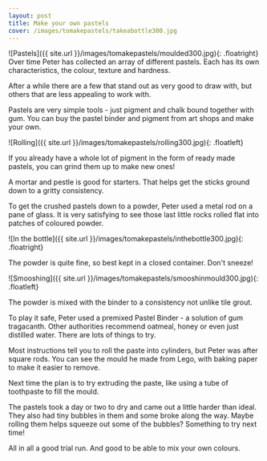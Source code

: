 ```yaml
---
layout: post
title: Make your own pastels
cover: /images/tomakepastels/takeabottle300.jpg
---
```


![Pastels]({{ site.url }}/images/tomakepastels/moulded300.jpg){: .floatright}
Over time Peter has collected an array of different pastels. Each has its own characteristics, the colour, texture and hardness.
<!--more-->

After a while there are a few that stand out as very good to draw with, but others that are less appealing to work with.

Pastels are very simple tools - just pigment and chalk bound together with gum.  You can buy the pastel binder and pigment from art shops and make your own.

![Rolling]({{ site.url }}/images/tomakepastels/rolling300.jpg){: .floatleft}

If you already have a whole lot of pigment in the form of ready made pastels, you can grind them up to make new ones!

A mortar and pestle is good for starters.  That helps get the sticks ground down to a gritty consistency.

To get the crushed pastels down to a powder, Peter used a metal rod on a pane of glass. It is very satisfying to see those last little rocks rolled flat into patches of coloured powder.

![In the bottle]({{ site.url }}/images/tomakepastels/inthebottle300.jpg){: .floatright}

The powder is quite fine, so best kept in a closed container.  Don't sneeze!

![Smooshing]({{ site.url }}/images/tomakepastels/smooshinmould300.jpg){: .floatleft}

The powder is mixed with the binder to a consistency not unlike tile grout.

To play it safe, Peter used a premixed Pastel Binder - a solution of gum tragacanth.  Other authorities recommend oatmeal, honey or even just distilled water.  There are lots of things to try.

Most instructions tell you to roll the paste into cylinders, but Peter was after square rods.  You can see the mould he made from Lego, with baking paper to make it easier to remove.

Next time the plan is to try extruding the paste, like using a tube of toothpaste to fill the mould.

The pastels took a day or two to dry and came out a little harder than ideal.  They also had tiny bubbles in them and some broke along the way.  Maybe rolling them helps squeeze out some of the bubbles?  Something to try next time!

All in all a good trial run.  And good to be able to mix your own colours.
